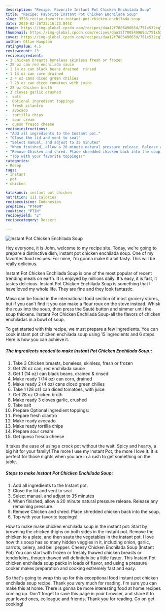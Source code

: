 ```yaml
---
description: "Recipe: Favorite Instant Pot Chicken Enchilada Soup"
title: "Recipe: Favorite Instant Pot Chicken Enchilada Soup"
slug: 3558-recipe-favorite-instant-pot-chicken-enchilada-soup
date: 2020-02-26T22:16:23.844Z
image: https://img-global.cpcdn.com/recipes/daa12f780549065d/751x532cq70/instant-pot-chicken-enchilada-soup-recipe-main-photo.jpg
thumbnail: https://img-global.cpcdn.com/recipes/daa12f780549065d/751x532cq70/instant-pot-chicken-enchilada-soup-recipe-main-photo.jpg
cover: https://img-global.cpcdn.com/recipes/daa12f780549065d/751x532cq70/instant-pot-chicken-enchilada-soup-recipe-main-photo.jpg
author: Ollie Hampton
ratingvalue: 4.5
reviewcount: 13
recipeingredient:
- 3 Chicken breasts boneless skinless fresh or frozen
- 28 oz can red enchilada sauce
- 1 14 oz can black beans drained  rinsed
- 1 14 oz can corn drained
- 2 4 oz cans diced green chilies
- 1 28 oz can diced tomatoes with juice
- 28 oz Chicken broth
- 3 cloves garlic crushed
-  salt
-  Optional ingredient toppings
-  fresh cilantro
-  avocado
-  tortilla chips
-  sour cream
-  queso fresco cheese
recipeinstructions:
- "Add all ingredients to the Instant pot."
- "Close the lid and vent to seal"
- "Select manual, and adjust to 35 minutes"
- "When finished, allow a 20 minute natural pressure release. Release any remaining pressure."
- "Remove Chicken and shred. Place shredded chicken back into the soup."
- "Top with your favorite toppings!"
categories:
- Resep
tags:
- instant
- pot
- chicken

katakunci: instant pot chicken
nutrition: 111 calories
recipecuisine: Indonesian
preptime: "PT40M"
cooktime: "PT1H"
recipeyield: "2"
recipecategory: Dessert

---
```



![Instant Pot Chicken Enchilada Soup](https://img-global.cpcdn.com/recipes/daa12f780549065d/751x532cq70/instant-pot-chicken-enchilada-soup-recipe-main-photo.jpg)

Hey everyone, it is John, welcome to my recipe site. Today, we're going to prepare a distinctive dish, instant pot chicken enchilada soup. One of my favorites food recipes. For mine, I'm gonna make it a bit tasty. This will be really delicious.

Instant Pot Chicken Enchilada Soup is one of the most popular of recent trending meals on earth. It is enjoyed by millions daily. It's easy, it is fast, it tastes delicious. Instant Pot Chicken Enchilada Soup is something that I have loved my whole life. They are fine and they look fantastic.

Masa can be found in the international food section of most grocery stores, but if you can&#39;t find it you can make a flour roux on the stove instead. Whisk the roux into the soup, then press the Sauté button and simmer until the soup thickens. Instant Pot Chicken Enchilada Soup-all the flavors of chicken enchiladas in a bowl of soup.


To get started with this recipe, we must prepare a few ingredients. You can cook instant pot chicken enchilada soup using 15 ingredients and 6 steps. Here is how you can achieve it.

##### The ingredients needed to make Instant Pot Chicken Enchilada Soup::

1. Take 3 Chicken breasts, boneless, skinless, fresh or frozen
1. Get 28 oz can, red enchilada sauce
1. Get 1 (14 oz) can black beans, drained &amp; rinsed
1. Make ready 1 (14 oz) can corn, drained
1. Make ready 2 (4 oz) cans diced green chilies
1. Take 1 (28 oz) can diced tomatoes, with juice
1. Get 28 oz Chicken broth
1. Make ready 3 cloves garlic, crushed
1. Take  salt
1. Prepare  Optional ingredient toppings:
1. Prepare  fresh cilantro
1. Make ready  avocado
1. Make ready  tortilla chips
1. Prepare  sour cream
1. Get  queso fresco cheese


It takes the ease of using a crock pot without the wait. Spicy and hearty, a big hit for your family! The more I use my Instant Pot, the more I love it. It is perfect for those nights when you are in a rush to get something on the table. 

##### Steps to make Instant Pot Chicken Enchilada Soup:

1. Add all ingredients to the Instant pot.
1. Close the lid and vent to seal
1. Select manual, and adjust to 35 minutes
1. When finished, allow a 20 minute natural pressure release. Release any remaining pressure.
1. Remove Chicken and shred. Place shredded chicken back into the soup.
1. Top with your favorite toppings!


How to make make chicken enchilada soup in the instant pot: Start by browning the chicken thighs on both sides in the instant pot. Remove the chicken to a plate, and then saute the vegetables in the instant pot. I love how this soup has so many hidden veggies in it, including onion, garlic, carrots, celery, and bell pepper. Cheesy Chicken Enchilada Soup (Instant Pot) You can start with frozen or freshly thawed chicken breasts or tenderloins, though thawed will definitely be a little faster. This Instant Pot chicken enchilada soup packs in loads of flavor, and using a pressure cooker makes preparation and cooking extremely fast and easy. 

So that's going to wrap this up for this exceptional food instant pot chicken enchilada soup recipe. Thank you very much for reading. I'm sure you can make this at home. There is gonna be more interesting food at home recipes coming up. Don't forget to save this page in your browser, and share it to your loved ones, colleague and friends. Thank you for reading. Go on get cooking!

